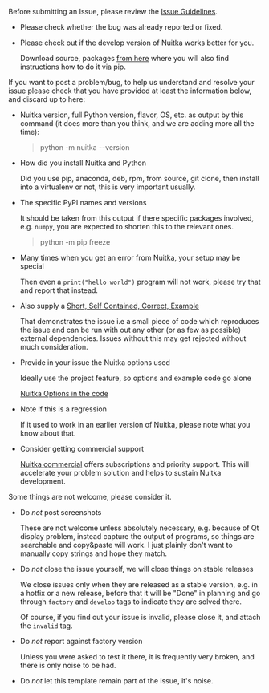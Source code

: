 Before submitting an Issue, please review the [Issue Guidelines](https://github.com/kayhayen/Nuitka/blob/develop/CONTRIBUTING.md#submitting-an-issue).

* Please check whether the bug was already reported or fixed.

* Please check out if the develop version of Nuitka works better for you.

  Download source, packages [from here](https://nuitka.net/doc/download.html)
  where you will also find instructions how to do it via pip.

If you want to post a problem/bug, to help us understand and resolve your issue
please check that you have provided at least the information below, and discard
up to here:

* Nuitka version, full Python version, flavor, OS, etc. as output by this
  command (it does more than you think, and we are adding more all the time):

  > python -m nuitka --version


* How did you install Nuitka and Python

  Did you use pip, anaconda, deb, rpm, from source, git clone, then install into
  a virtualenv or not, this is very important usually.

* The specific PyPI names and versions

  It should be taken from this output if there specific packages involved, e.g.
  `numpy`, you are expected to shorten this to the relevant ones.

  > python -m pip freeze

* Many times when you get an error from Nuitka, your setup may be special

  Then even a `print("hello world")` program will not work, please try that and report
  that instead.

* Also supply a [Short, Self Contained, Correct, Example](https://sscce.org/)

  That demonstrates the issue i.e a small piece of code which reproduces
  the issue and can be run with out any other (or as few as possible)
  external dependencies. Issues without this may get rejected without much
  consideration.

* Provide in your issue the Nuitka options used

  Ideally use the project feature, so options and example code go alone

  [Nuitka Options in the code](https://nuitka.net/doc/user-manual.html#nuitka-options-in-the-code)

* Note if this is a regression

  If it used to work in an earlier version of Nuitka, please note what you know
  about that.

* Consider getting commercial support

  [Nuitka commercial](https://nuitka.net/doc/commercial.html) offers subscriptions and priority
  support. This will accelerate your problem solution and helps to sustain Nuitka development.

Some things are not welcome, please consider it.

* Do *not* post screenshots

  These are not welcome unless absolutely necessary, e.g. because of Qt display
  problem, instead capture the output of programs, so things are searchable and
  copy&paste will work. I just plainly don't want to manually copy strings and
  hope they match.

* Do *not* close the issue yourself, we will close things on stable releases

  We close issues only when they are released as a stable version, e.g. in a
  hotfix or a new release, before that it will be "Done" in planning and go
  through `factory` and `develop` tags to indicate they are solved there.

  Of course, if you find out your issue is invalid, please close it, and
  attach the `invalid` tag.

* Do *not* report against factory version

  Unless you were asked to test it there, it is frequently very broken, and
  there is only noise to be had.

* Do *not* let this template remain part of the issue, it's noise.
